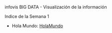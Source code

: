 infovis BIG DATA - Visualización de la información


Indice de la Semana 1


* Hola Mundo: [HolaMundo](https://leito1981.github.io/infovis/s1/holamundo.html)
